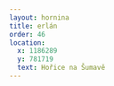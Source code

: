 ```yaml
---
layout: hornina
title: erlán
order: 46
location:
  x: 1186289
  y: 781719
  text: Hořice na Šumavě
---
```


